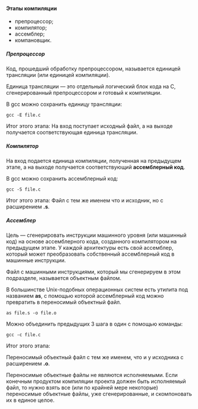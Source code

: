 #### Этапы компиляции

- препроцессор;
- компилятор;
- ассемблер;
- компановщик.


##### Препроцессор

Код, прошедший обработку препроцессором, называется единицей трансляции (или единицей
компиляции). 

Единица трансляции — это отдельный логический блок кода на C, сгенерированный препроцессором и готовый к компиляции.

В gcc можно сохранить единицу трансляции:

```
gcc -E file.c
```

Итог этого этапа:
На вход поступает исходный файл, а на выходе получается соответствующая единица трансляции.

##### Компилятор

На вход подается единица компиляции, полученная на предыдущем этапе, а на выходе получается 
соответствующий **ассемблерный код**.

В gcc можно сохранить ассемблерный код:

```
gcc -S file.c
```

Итог этого этапа:
Файл с тем же именем что и исходник, но с расширением **.s**.

##### Ассемблер

Цель — сгенерировать инструкции машинного уровня (или машинный код) на основе ассемблерного кода, 
созданного компилятором на предыдущем этапе. У каждой архитектуры есть свой ассемблер, 
который может преобразовать собственный ассемблерный код в машинные инструкции.

Файл с машинными инструкциями, который мы сгенерируем в этом подразделе,
называется объектным файлом.

В большинстве Unix-подобных операционных систем есть утилита под названием **as**, 
с помощью которой ассемблерный код можно превратить в переносимый объектный файл.

```
as file.s -o file.o

```
Можно объединить предыдущих 3 шага в один с помощью команды:

```
gcc -c file.c
```
Итог этого этапа:

Переносимый объектный файл с тем же именем, что и у исходника с расширением **.o**.

Переносимые объектные файлы не являются исполняемыми. Если конечным продуктом компиляции проекта должен быть
исполняемый файл, то нужно взять все (или по крайней мере некоторые) переносимые объектные файлы, 
уже сгенерированные, и скомпоновать их в единое целое.




